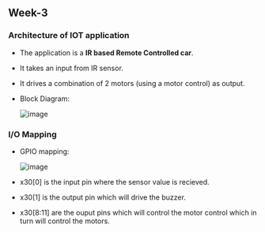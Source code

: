 ## Week-3
### Architecture of IOT application
  - The application is a **IR based Remote Controlled car**. 
  - It takes an input from IR sensor.
  - It drives a combination of 2 motors (using a motor control) as output.
  - Block Diagram:

      ![image](https://github.com/VamsiKaparthi/riscv-hdp/assets/89274263/2550d370-f4f5-4cab-8f0f-8859c8a8178f)





### I/O Mapping
  - GPIO mapping:
    
      ![image](https://github.com/VamsiKaparthi/riscv-hdp/assets/89274263/e553220d-5a54-4cc0-bdf4-57d0c0b5e0a1)

  - x30[0] is the input pin where the sensor value is recieved.
  - x30[1] is the output pin which will drive the buzzer.
  - x30[8:11] are the ouput pins which will control the motor control which in turn will control the motors.




